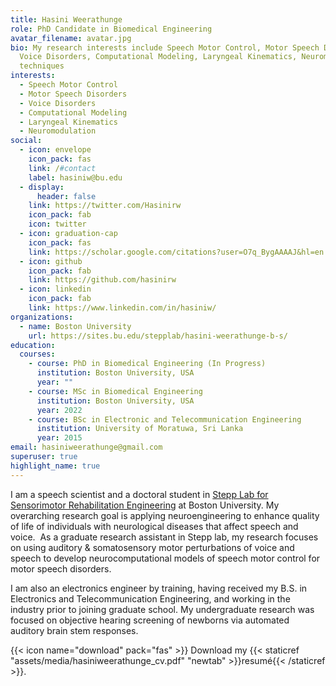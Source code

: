 ```yaml
---
title: Hasini Weerathunge
role: PhD Candidate in Biomedical Engineering
avatar_filename: avatar.jpg
bio: My research interests include Speech Motor Control, Motor Speech Disorders,
  Voice Disorders, Computational Modeling, Laryngeal Kinematics, Neuromodulation
  techniques
interests:
  - Speech Motor Control
  - Motor Speech Disorders
  - Voice Disorders
  - Computational Modeling
  - Laryngeal Kinematics
  - Neuromodulation
social:
  - icon: envelope
    icon_pack: fas
    link: /#contact
    label: hasiniw@bu.edu
  - display:
      header: false
    link: https://twitter.com/Hasinirw
    icon_pack: fab
    icon: twitter
  - icon: graduation-cap
    icon_pack: fas
    link: https://scholar.google.com/citations?user=O7q_BygAAAAJ&hl=en
  - icon: github
    icon_pack: fab
    link: https://github.com/hasinirw
  - icon: linkedin
    icon_pack: fab
    link: https://www.linkedin.com/in/hasiniw/
organizations:
  - name: Boston University
    url: https://sites.bu.edu/stepplab/hasini-weerathunge-b-s/
education:
  courses:
    - course: PhD in Biomedical Engineering (In Progress)
      institution: Boston University, USA
      year: ""
    - course: MSc in Biomedical Engineering
      institution: Boston University, USA
      year: 2022
    - course: BSc in Electronic and Telecommunication Engineering
      institution: University of Moratuwa, Sri Lanka
      year: 2015
email: hasiniweerathunge@gmail.com
superuser: true
highlight_name: true
---
```

I am a speech scientist and a doctoral student in [Stepp Lab for Sensorimotor Rehabilitation Engineering](https://sites.bu.edu/stepplab/) at Boston University. My overarching research goal is applying neuroengineering to enhance quality of life of individuals with neurological diseases that affect speech and voice.  As a graduate research assistant in Stepp lab, my research focuses on using auditory & somatosensory motor perturbations of voice and speech to develop neurocomputational models of speech motor control for motor speech disorders. 

I am also an electronics engineer by training, having received my B.S. in Electronics and Telecommunication Engineering, and working in the industry prior to joining graduate school. My undergraduate research was focused on objective hearing screening of newborns via automated auditory brain stem responses. 

{{< icon name="download" pack="fas" >}} Download my {{< staticref "assets/media/hasiniweerathunge_cv.pdf" "newtab" >}}resumé{{< /staticref >}}.